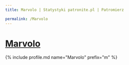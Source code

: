 ```yaml
---
title: Marvolo | Statystyki patronite.pl | Patromierz

permalink: /Marvolo
---
```


# [Marvolo](https://patronite.pl/Marvolo)

{% include profile.md name="Marvolo" prefix="m" %}

